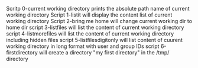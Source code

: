 Scritp 0-current working directory prints the absolute path name of current working directory
Script 1-listit will display the content list of current working directory
Script 2-bring me home will change current working dir to home dir
script 3-listfiles will list the content of current working directory
script 4-listmorefiles will list the content of current working directory including hidden files
script 5-listfilesdigitonly will list content of cuurent working directory in long format with user and group IDs
script 6-firstdirectory will create a directory "my first directory" in the /tmp/ directory
